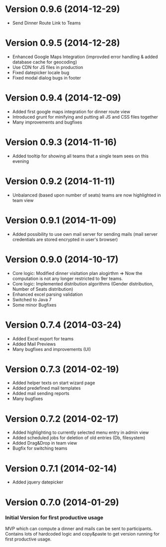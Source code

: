 # Version 0.9.6 (2014-12-29)
 - Send Dinner Route Link to Teams

# Version 0.9.5 (2014-12-28)
 - Enhanced Google Maps Integration (improvded error handling & added database cache for geocoding)
 - Use CDN for JS files in production
 - Fixed datepicker locale bug
 - Fixed modal dialog bugs in footer
 
# Version 0.9.4 (2014-12-09)
 - Added first google maps integration for dinner route view
 - Introduced grunt for minifying and putting all JS and CSS files together
 - Many improvements and bugfixes

# Version 0.9.3 (2014-11-16)
 - Added tooltip for showing all teams that a single team sees on this evening 

# Version 0.9.2 (2014-11-11)
 - Unbalanced (based upon number of seats) teams are now highlighted in team view   

# Version 0.9.1 (2014-11-09)
 - Added possibility to use own mail server for sending mails (mail server credentials are stored encrypted in user's browser)

# Version 0.9.0 (2014-10-17)
 - Core logic: Modified dinner visitation plan alogirthm => Now the computation is not any longer restricted to 9er teams.
 - Core logic: Implemented distribution algorithms (Gender distribution, Number of Seats distribution)
 - Enhanced excel parsing validation
 - Switched to Java 7
 - Some minor Bugfixes

# Version 0.7.4 (2014-03-24)
 - Added Excel export for teams
 - Added Mail Previews
 - Many bugfixes and improvements (UI)

# Version 0.7.3 (2014-02-19)
 - Added helper texts on start wizard page
 - Added predefined mail templates
 - Added mail sending reports
 - Many bugfixes

# Version 0.7.2 (2014-02-17)
 - Added highlighting to currently selected menu entry in admin view
 - Added scheduled jobs for deletion of old entries (Db, filesystem)
 - Added Drag&Drop in team view
 - Bugfix for switching teams

# Version 0.7.1 (2014-02-14)
 - Added jquery datepicker

# Version 0.7.0 (2014-01-29)
### Initial Version for first productive usage
MVP which can compute a dinner and mails can be sent to participants. Contains lots of  hardcoded logic and copy&paste to get version running for first productive usage.
